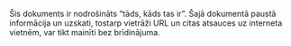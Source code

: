 Šis dokuments ir nodrošināts “tāds, kāds tas ir”. Šajā dokumentā paustā informācija un uzskati, tostarp vietrāži URL un citas atsauces uz interneta vietnēm, var tikt mainīti bez brīdinājuma.